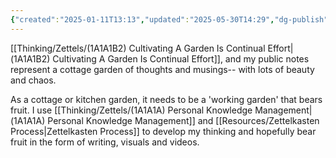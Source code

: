 ```yaml
---
{"created":"2025-01-11T13:13","updated":"2025-05-30T14:29","dg-publish":true,"dg-path":"Zettels/(1A1A1B) My Thoughts Are A Cottage Garden.md","permalink":"/zettels/1-a1-a1-b-my-thoughts-are-a-cottage-garden/","dgPassFrontmatter":true,"noteIcon":"1"}
---
```



[[Thinking/Zettels/(1A1A1B2) Cultivating A Garden Is Continual Effort\|(1A1A1B2) Cultivating A Garden Is Continual Effort]], and my public notes represent a cottage garden of thoughts and musings-- with lots of beauty and chaos. 

As a cottage or kitchen garden, it needs to be a 'working garden' that bears fruit. I use [[Thinking/Zettels/(1A1A1A) Personal Knowledge Management\|(1A1A1A) Personal Knowledge Management]] and [[Resources/Zettelkasten Process\|Zettelkasten Process]] to develop my thinking and hopefully bear fruit in the form of writing, visuals and videos. 